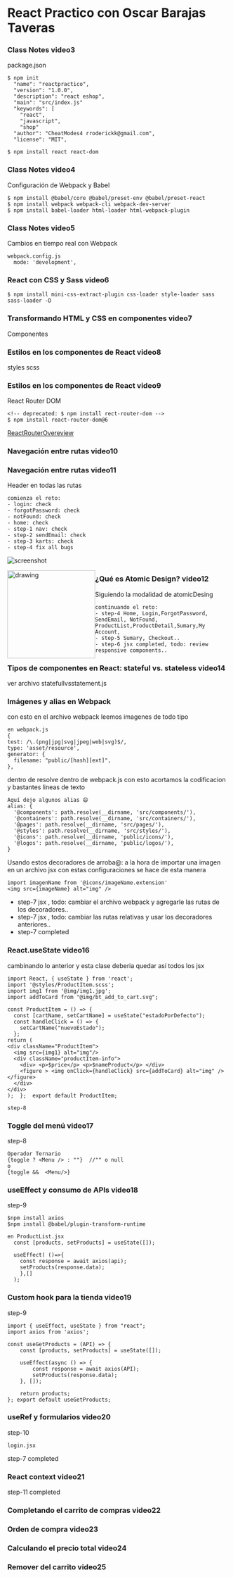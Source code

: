 # React Practico con Oscar Barajas Taveras
### Class Notes video3
package.json
```
$ npm init
  "name": "reactpractico",
  "version": "1.0.0",
  "description": "react eshop",
  "main": "src/index.js"
  "keywords": [
    "react",
    "javascript",
    "shop"
  "author": "CheatModes4 rroderickk@gmail.com",
  "license": "MIT",
  
$ npm install react react-dom 
```

### Class Notes video4
Configuración de Webpack y Babel

```
$ npm install @babel/core @babel/preset-env @babel/preset-react
$ npm install webpack webpack-cli webpack-dev-server
$ npm install babel-loader html-loader html-webpack-plugin 

```
### Class Notes video5
Cambios en tiempo real con Webpack

```
webpack.config.js
  mode: 'development',
```
### React con CSS y Sass video6
```
$ npm install mini-css-extract-plugin css-loader style-loader sass sass-loader -D
```
### Transformando HTML y CSS en componentes video7
Componentes

### Estilos en los componentes de React video8
styles scss

### Estilos en los componentes de React video9
React Router DOM
```
<!-- deprecated: $ npm install rect-router-dom -->
$ npm install react-router-dom@6
```
[ReactRouterOvereview](https://reactrouter.com/docs/en/v6/getting-started/overview#configuring-routes)

### Navegación entre rutas video10
### Navegación entre rutas video11
Header en todas las rutas
```
comienza el reto:
- login: check
- forgotPassword: check
- notFound: check
- home: check
- step-1 nav: check
- step-2 sendEmail: check
- step-3 karts: check
- step-4 fix all bugs
```
![screenshot](/screenshot.jpg)

<img src="./iPhone6_7_8_Plus.png" alt="drawing" style="width: 200px; float: left;" alt="iphone"/> 

###  ¿Qué es Atomic Design? video12
Siguiendo la modalidad de atomicDesing
```
continuando el reto:
- step-4 Home, Login,ForgotPassword, SendEmail, NotFound, ProductList,ProductDetail,Sumary,My Account,
- step-5 Sumary, Checkout..
- step-6 jsx completed, todo: review responsive components..
```

###  Tipos de componentes en React: stateful vs. stateless video14
ver archivo statefullvsstatement.js

### Imágenes y alias en Webpack
con esto en el archivo webpack leemos imagenes de todo tipo
```
en webpack.js
{
test: /\.(png|jpg|svg|jpeg|web|svg)$/,
type: 'asset/resource',
generator: {
  filename: "public/[hash][ext]",
},
```
dentro de resolve dentro de webpack.js con esto acortamos la codificacion y bastantes lineas de texto
```
Aquí dejo algunos alias 😄
alias: {
  '@components': path.resolve(__dirname, 'src/components/'),
  '@containers': path.resolve(__dirname, 'src/containers/'),
  '@pages': path.resolve(__dirname, 'src/pages/'),
  '@styles': path.resolve(__dirname, 'src/styles/'),
  '@icons': path.resolve(__dirname, 'public/icons/'),
  '@logos': path.resolve(__dirname, 'public/logos/'),
}
```
Usando estos decoradores de arroba@:
a la hora de importar una imagen en un archivo jsx con estas configuraciones se hace de esta manera 

```
import imagenName from '@icons/imageName.extension'
<img src={imageName} alt="img" />
```
- step-7 jsx , todo: cambiar el archivo webpack y agregarle las rutas de los decoradores..
- step-7 jsx , todo: cambiar las rutas relativas y usar los decoradores anteriores..
- step-7 completed

### React.useState video16
cambinando lo anterior y esta clase deberia quedar así todos los jsx
```
import React, { useState } from 'react';
import '@styles/ProductItem.scss';   
import img1 from '@img/img1.jpg';
import addToCard from "@img/bt_add_to_cart.svg";

const ProductItem = () => {
  const [cartName, setCartName] = useState("estadoPorDefecto");
  const handleClick = () => {
    setCartName("nuevoEstado");
  };
return (
<div className="ProductItem">
  <img src={img1} alt="img"/>
  <div className="productItem-info">
    <div> <p>$price</p> <p>$nameProduct</p> </div>
    <figure > <img onClick={handleClick} src={addToCard} alt="img" /> </figure>
  </div>
</div>
);  };  export default ProductItem;

```

```
step-8

```

### Toggle del menú video17
step-8
```
Operador Ternario
{toggle ? <Menu /> : ""}  //"" o null
o
{toggle &&  <Menu/>}

```
### useEffect y consumo de APIs video18
step-9
```
$npm install axios
$npm install @babel/plugin-transform-runtime 

en ProductList.jsx
  const [products, setProducts] = useState([]);

  useEffect( ()=>{
    const response = await axios(api);
    setProducts(response.data);
    },[] 
  );
```
### Custom hook para la tienda video19
step-9
```
import { useEffect, useState } from "react";
import axios from 'axios';

const useGetProducts = (API) => {
	const [products, setProducts] = useState([]);

	useEffect(async () => {
		const response = await axios(API);
		setProducts(response.data);
	}, []);

	return products;
}; export default useGetProducts;
```
### useRef y formularios video20
step-10

```
login.jsx
```

step-7 completed

### React context video21

step-11 completed

### Completando el carrito de compras video22
### Orden de compra video23
### Calculando el precio total video24
### Remover del carrito video25

